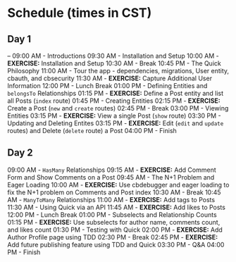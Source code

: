 # Schedule (times in CST)
## Day 1
–
09:00 AM - Introductions
09:30 AM - Installation and Setup
10:00 AM - **EXERCISE:** Installation and Setup
10:30 AM - Break
10:45 PM - The Quick Philosophy
11:00 AM - Tour the app - dependencies, migrations, User entity, cbauth, and cbsecurity
11:30 AM - **EXERCISE:** Capture Additional User Information
12:00 PM - Lunch Break
01:00 PM - Defining Entities and `belongsTo` Relationships
01:15 PM - **EXERCISE:** Define a Post entity and list all Posts (`index` route)
01:45 PM - Creating Entities
02:15 PM - **EXERCISE:** Create a Post (`new` and `create` routes)
02:45 PM - Break
03:00 PM - Viewing Entities
03:15 PM - **EXERCISE:** View a single Post (`show` route)
03:30 PM - Updating and Deleting Entites
03:15 PM - **EXERCISE:** Edit (`edit` and `update` routes) and Delete (`delete` route) a Post
04:00 PM - Finish

## Day 2 
09:00 AM - `HasMany` Relationships
09:15 AM - **EXERCISE:** Add Comment Form and Show Comments on a Post
09:45 AM - The N+1 Problem and Eager Loading
10:00 AM - **EXERCISE:** Use cbdebugger and eager loading to fix the N+1 problem on Comments and Post index
10:30 AM - Break
10:45 AM - `ManyToMany` Relationships
11:00 AM - **EXERCISE:** Add tags to Posts
11:30 AM - Using Quick via an API
11:45 AM - **EXERCISE:** Add likes to Posts
12:00 PM - Lunch Break
01:00 PM - Subselects and Relationship Counts
01:15 PM - **EXERCISE:** Use subselects for author name, comments count, and likes count
01:30 PM - Testing with Quick
02:00 PM - **EXERCISE:** Add Author Profile page using TDD
02:30 PM - Break
02:45 PM - **EXERCISE:** Add future publishing feature using TDD and Quick
03:30 PM - Q&A
04:00 PM - Finish